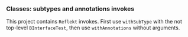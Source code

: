 ### Classes: subtypes and annotations invokes

This project contains `Reflekt` invokes. 
First use `withSubType` with the not top-level `BInterfaceTest`, 
then use `withAnnotations` without arguments.
